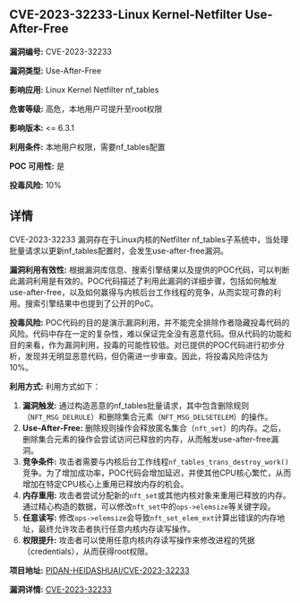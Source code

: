 ## CVE-2023-32233-Linux Kernel-Netfilter Use-After-Free

**漏洞编号:** CVE-2023-32233

**漏洞类型:** Use-After-Free

**影响应用:** Linux Kernel Netfilter nf_tables

**危害等级:** 高危，本地用户可提升至root权限

**影响版本:** <= 6.3.1

**利用条件:** 本地用户权限，需要nf_tables配置

**POC 可用性:** 是

**投毒风险:** 10%

## 详情

CVE-2023-32233 漏洞存在于Linux内核的Netfilter nf_tables子系统中，当处理批量请求以更新nf_tables配置时，会发生use-after-free漏洞。

**漏洞利用有效性:**
根据漏洞库信息、搜索引擎结果以及提供的POC代码，可以判断此漏洞利用是有效的。POC代码描述了利用此漏洞的详细步骤，包括如何触发use-after-free，以及如何赢得与内核后台工作线程的竞争，从而实现可靠的利用。搜索引擎结果中也提到了公开的PoC。

**投毒风险:**
POC代码的目的是演示漏洞利用，并不能完全排除作者隐藏投毒代码的风险。代码中存在一定的复杂性，难以保证完全没有恶意代码。但从代码的功能和目的来看，作为漏洞利用，投毒的可能性较低。对已提供的POC代码进行初步分析，发现并无明显恶意代码，但仍需进一步审查。因此，将投毒风险评估为10%。

**利用方式:**
利用方式如下：
1.  **漏洞触发:** 通过构造恶意的nf_tables批量请求，其中包含删除规则（`NFT_MSG_DELRULE`）和删除集合元素（`NFT_MSG_DELSETELEM`）的操作。
2.  **Use-After-Free:** 删除规则操作会释放匿名集合（`nft_set`）的内存。之后，删除集合元素的操作会尝试访问已释放的内存，从而触发use-after-free漏洞。
3.  **竞争条件:** 攻击者需要与内核后台工作线程`nf_tables_trans_destroy_work()`竞争。为了增加成功率，POC代码会增加延迟，并使其他CPU核心繁忙，从而增加在特定CPU核心上重用已释放内存的机会。
4.  **内存重用:** 攻击者尝试分配新的`nft_set`或其他内核对象来重用已释放的内存。通过精心构造的数据，可以修改`nft_set`中的`ops->elemsize`等关键字段。
5.  **任意读写:**  修改`ops->elemsize`会导致`nft_set_elem_ext`计算出错误的内存地址，最终允许攻击者执行任意内核内存读写操作。
6.  **权限提升:** 攻击者可以使用任意内核内存读写操作来修改进程的凭据（credentials），从而获得root权限。

**项目地址:** [PIDAN-HEIDASHUAI/CVE-2023-32233](https://github.com/PIDAN-HEIDASHUAI/CVE-2023-32233)

**漏洞详情:** [CVE-2023-32233](https://nvd.nist.gov/vuln/detail/CVE-2023-32233)